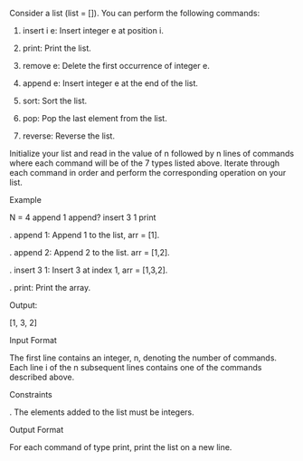 Consider a list (list = []). You can perform the following commands:

1. insert i e: Insert integer e at position i.

2. print: Print the list.

3. remove e: Delete the first occurrence of integer e.

4. append e: Insert integer e at the end of the list.

5. sort: Sort the list.

6. pop: Pop the last element from the list.

7. reverse: Reverse the list.

Initialize your list and read in the value of n followed by n lines of commands where each command will be of the 7 types listed above. 
Iterate through each command in order and perform the corresponding operation on your list.

Example

N = 4
append 1
append?
insert 3 1
print 

. append 1: Append 1 to the list, arr = [1].

. append 2: Append 2 to the list. arr = [1,2].

. insert 3 1: Insert 3 at index 1, arr = [1,3,2].

. print: Print the array. 

Output:

[1, 3, 2]

Input Format

The first line contains an integer, n, denoting the number of commands.
Each line i of the n subsequent lines contains one of the commands described above.

Constraints

. The elements added to the list must be integers.

Output Format

For each command of type print, print the list on a new line.